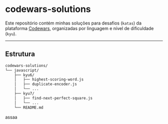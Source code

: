 # codewars-solutions

Este repositório contém minhas soluções para desafios (`katas`) da plataforma [Codewars](https://www.codewars.com/), organizadas por linguagem e nível de dificuldade (`kyu`).

---

## Estrutura

```bash
codewars-solutions/
└── javascript/
    ├── kyu6/
    │   ├── highest-scoring-word.js
    │   ├── duplicate-encoder.js
    │   └── ...
    ├── kyu7/
    │   ├── find-next-perfect-square.js
    │   └── ...
    └── README.md
```
assaa
